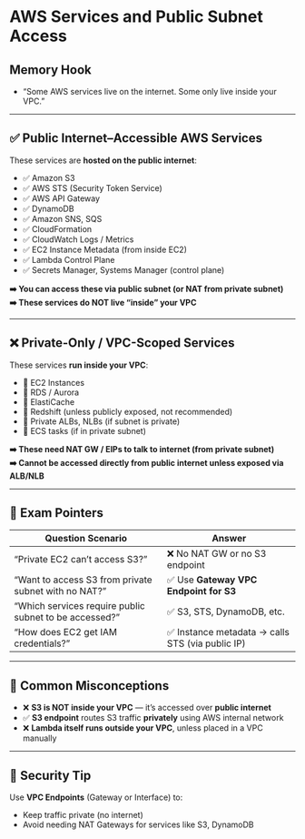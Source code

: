 # AWS Services and Public Subnet Access

## Memory Hook

- “Some AWS services live on the internet. Some only live inside your VPC.”

---

## ✅ Public Internet–Accessible AWS Services

These services are **hosted on the public internet**:
- ✅ Amazon S3
- ✅ AWS STS (Security Token Service)
- ✅ AWS API Gateway
- ✅ DynamoDB
- ✅ Amazon SNS, SQS
- ✅ CloudFormation
- ✅ CloudWatch Logs / Metrics
- ✅ EC2 Instance Metadata (from inside EC2)
- ✅ Lambda Control Plane
- ✅ Secrets Manager, Systems Manager (control plane)

**➡️ You can access these via public subnet (or NAT from private subnet)**  
**➡️ These services do NOT live “inside” your VPC**

---

## ❌ Private-Only / VPC-Scoped Services

These services **run inside your VPC**:
- 🚫 EC2 Instances
- 🚫 RDS / Aurora
- 🚫 ElastiCache
- 🚫 Redshift (unless publicly exposed, not recommended)
- 🚫 Private ALBs, NLBs (if subnet is private)
- 🚫 ECS tasks (if in private subnet)

**➡️ These need NAT GW / EIPs to talk to internet (from private subnet)**  
**➡️ Cannot be accessed directly from public internet unless exposed via ALB/NLB**

---

## 🧠 Exam Pointers

| Question Scenario                                      | Answer                                          |
|--------------------------------------------------------|--------------------------------------------------|
| “Private EC2 can’t access S3?”                        | ❌ No NAT GW or no S3 endpoint                    |
| “Want to access S3 from private subnet with no NAT?”  | ✅ Use **Gateway VPC Endpoint for S3**           |
| “Which services require public subnet to be accessed?”| ✅ S3, STS, DynamoDB, etc.                        |
| “How does EC2 get IAM credentials?”                   | ✅ Instance metadata → calls STS (via public IP)  |

---

## 🧪 Common Misconceptions

- ❌ **S3 is NOT inside your VPC** — it’s accessed over **public internet**
- ✅ **S3 endpoint** routes S3 traffic **privately** using AWS internal network
- ❌ **Lambda itself runs outside your VPC**, unless placed in a VPC manually

---

## 🔐 Security Tip

Use **VPC Endpoints** (Gateway or Interface) to:
- Keep traffic private (no internet)
- Avoid needing NAT Gateways for services like S3, DynamoDB

